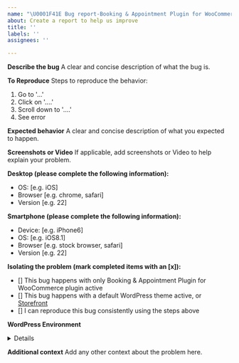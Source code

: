 ```yaml
---
name: "\U0001F41E Bug report-Booking & Appointment Plugin for WooCommerce"
about: Create a report to help us improve
title: ''
labels: ''
assignees: ''

---
```


**Describe the bug**
A clear and concise description of what the bug is.

**To Reproduce**
Steps to reproduce the behavior:
1. Go to '...'
2. Click on '....'
3. Scroll down to '....'
4. See error

**Expected behavior**
A clear and concise description of what you expected to happen.

**Screenshots or Video**
If applicable, add screenshots or Video to help explain your problem.

**Desktop (please complete the following information):**
 - OS: [e.g. iOS]
 - Browser [e.g. chrome, safari]
 - Version [e.g. 22]

**Smartphone (please complete the following information):**
 - Device: [e.g. iPhone6]
 - OS: [e.g. iOS8.1]
 - Browser [e.g. stock browser, safari]
 - Version [e.g. 22]

**Isolating the problem (mark completed items with an [x]):**
- [] This bug happens with only Booking & Appointment Plugin for WooCommerce plugin active
- [] This bug happens with a default WordPress theme active, or [Storefront](https://woocommerce.com/storefront/)
- [] I can reproduce this bug consistently using the steps above

**WordPress Environment**
<details>
```
Copy and paste the system status report from **Booking & Appointment Plugin for WooCommerce > Status** in WordPress admin.
```
</details>

**Additional context**
Add any other context about the problem here.
